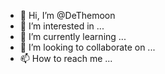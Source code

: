 - 👋 Hi, I’m @DeThemoon
- 👀 I’m interested in ...
- 🌱 I’m currently learning ...
- 💞️ I’m looking to collaborate on ...
- 📫 How to reach me ...

<!---
DeThemoon/DeThemoon is a ✨ special ✨ repository because its `README.md` (this file) appears on your GitHub profile.
You can click the Preview link to take a look at your changes.
--->
